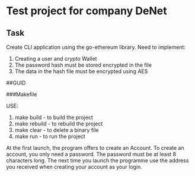 # Test project for company DeNet

## Task
Create CLI application using the go-ethereum library.
Need to implement: 
1) Creating a user and crypto Wallet
2) The password hash must be stored encrypted in the file
3) The data in the hash file must be encrypted using AES

##GUID

###Makefile

USE:

1) make build - to build the project
2) make rebuild - to rebuild the project
3) make clear - to delete a binary file
4) make run - to run the project

At the first launch, the program offers to create an Account. 
To create an account, you only need a password. 
The password must be at least 8 characters long.
The next time you launch the programme use the address you received when creating your account as your login.

